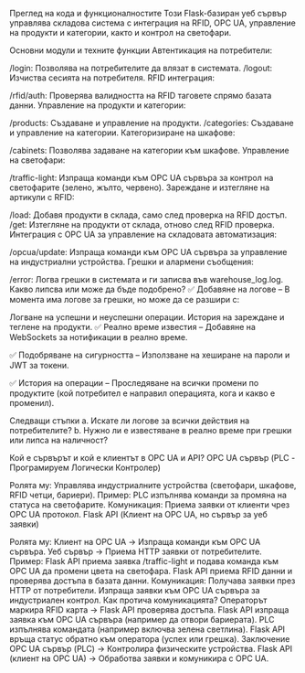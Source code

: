 Преглед на кода и функционалностите
Този Flask-базиран уеб сървър управлява складова система с интеграция на RFID, OPC UA, управление на продукти и категории, както и контрол на светофари.

Основни модули и техните функции
Автентикация на потребители:

/login: Позволява на потребителите да влязат в системата.
/logout: Изчиства сесията на потребителя.
RFID интеграция:

/rfid/auth: Проверява валидността на RFID таговете спрямо базата данни.
Управление на продукти и категории:

/products: Създаване и управление на продукти.
/categories: Създаване и управление на категории.
Категоризиране на шкафове:

/cabinets: Позволява задаване на категории към шкафове.
Управление на светофари:

/traffic-light: Изпраща команди към OPC UA сървъра за контрол на светофарите (зелено, жълто, червено).
Зареждане и изтегляне на артикули с RFID:

/load: Добавя продукти в склада, само след проверка на RFID достъп.
/get: Изтегляне на продукти от склада, отново след RFID проверка.
Интеграция с OPC UA за управление на складовата автоматизация:

/opcua/update: Изпраща команди към OPC UA сървъра за управление на индустриални устройства.
Грешки и алармени съобщения:

/error: Логва грешки в системата и ги записва във warehouse_log.log.
Какво липсва или може да бъде подобрено?
✅ Добавяне на логове – В момента има логове за грешки, но може да се разшири с:

Логване на успешни и неуспешни операции.
История на зареждане и теглене на продукти.
✅ Реално време известия – Добавяне на WebSockets за нотификации в реално време.

✅ Подобряване на сигурността – Използване на хеширане на пароли и JWT за токени.

✅ История на операции – Проследяване на всички промени по продуктите (кой потребител е направил операцията, кога и какво е променил).

Следващи стъпки
a. Искате ли логове за всички действия на потребителите?
b. Нужно ли е известяване в реално време при грешки или липса на наличност?





Кой е сървърът и кой е клиентът в OPC UA и API?
OPC UA сървър (PLC - Програмируем Логически Контролер)

Ролята му: Управлява индустриалните устройства (светофари, шкафове, RFID четци, бариери).
Пример: PLC изпълнява команди за промяна на статуса на светофарите.
Комуникация: Приема заявки от клиенти чрез OPC UA протокол.
Flask API (Клиент на OPC UA, но сървър за уеб заявки)

Ролята му:
Клиент на OPC UA → Изпраща команди към OPC UA сървъра.
Уеб сървър → Приема HTTP заявки от потребителите.
Пример:
Flask API приема заявка /traffic-light и подава команда към OPC UA да промени цвета на светофара.
Flask API приема RFID данни и проверява достъпа в базата данни.
Комуникация:
Получава заявки през HTTP от потребители.
Изпраща заявки към OPC UA сървъра за индустриален контрол.
Как протича комуникацията?
Операторът маркира RFID карта → Flask API проверява достъпа.
Flask API изпраща заявка към OPC UA сървъра (например да отвори бариерата).
PLC изпълнява командата (например включва зелена светлина).
Flask API връща статус обратно към оператора (успех или грешка).
Заключение
OPC UA сървър (PLC) → Контролира физическите устройства.
Flask API (клиент на OPC UA) → Обработва заявки и комуникира с OPC UA.
